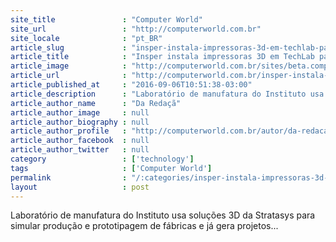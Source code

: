 ```yaml
---
site_title               : "Computer World"
site_url                 : "http://computerworld.com.br"
site_locale              : "pt_BR"
article_slug             : "insper-instala-impressoras-3d-em-techlab-para-inspirar-inovacao"
article_title            : "Insper instala impressoras 3D em TechLab para inspirar inovação"
article_image            : "http://computerworld.com.br/sites/beta.computerworld.com.br/files/news_articles/techlab_insper.jpg"
article_url              : "http://computerworld.com.br/insper-instala-impressoras-3d-em-techlab-para-inspirar-inovacao"
article_published_at     : "2016-09-06T10:51:38-03:00"
article_description      : "Laboratório de manufatura do Instituto usa soluções 3D da Stratasys para simular produção e prototipagem de fábricas e já gera projetos..."
article_author_name      : "Da Redaçã"
article_author_image     : null
article_author_biography : null
article_author_profile   : "http://computerworld.com.br/autor/da-redacao"
article_author_facebook  : null
article_author_twitter   : null
category                 : ['technology']
tags                     : ['Computer World']
permalink                : "/:categories/insper-instala-impressoras-3d-em-techlab-para-inspirar-inovacao/"
layout                   : post
---
```


Laboratório de manufatura do Instituto usa soluções 3D da Stratasys para simular produção e prototipagem de fábricas e já gera projetos...
